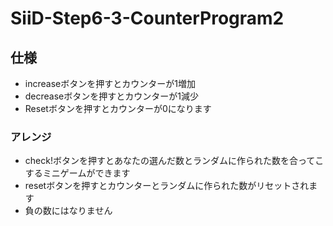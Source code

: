 # SiiD-Step6-3-CounterProgram2

## 仕様
- increaseボタンを押すとカウンターが1増加
- decreaseボタンを押すとカウンターが1減少
- Resetボタンを押すとカウンターが0になります

### アレンジ
- check!ボタンを押すとあなたの選んだ数とランダムに作られた数を合ってこするミニゲームができます
- resetボタンを押すとカウンターとランダムに作られた数がリセットされます
- 負の数にはなりません
